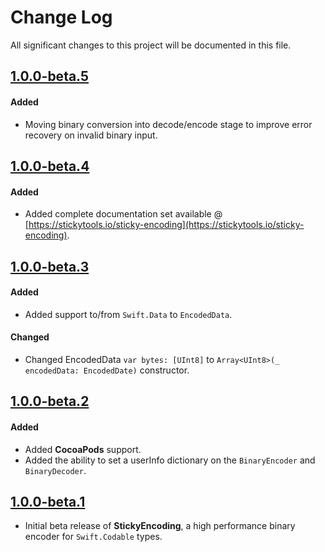 # Change Log
All significant changes to this project will be documented in this file.

## [1.0.0-beta.5](https://github.com/stickytools/sticky-encoding/tree/1.0.0-beta.5)

#### Added
- Moving binary conversion into decode/encode stage to improve error recovery on invalid binary input.

## [1.0.0-beta.4](https://github.com/stickytools/sticky-encoding/tree/1.0.0-beta.4)

#### Added
- Added complete documentation set available @ [https://stickytools.io/sticky-encoding](https://stickytools.io/sticky-encoding).

## [1.0.0-beta.3](https://github.com/stickytools/sticky-encoding/tree/1.0.0-beta.3)

#### Added
- Added support to/from `Swift.Data` to `EncodedData`.

#### Changed
- Changed EncodedData `var bytes: [UInt8]` to `Array<UInt8>(_ encodedData: EncodedDate)` constructor.

## [1.0.0-beta.2](https://github.com/stickytools/sticky-encoding/tree/1.0.0-beta.2)

#### Added
- Added **CocoaPods** support.
- Added the ability to set a userInfo dictionary on the `BinaryEncoder` and `BinaryDecoder`.

## [1.0.0-beta.1](https://github.com/stickytools/sticky-encoding/tree/1.0.0-beta.1)

- Initial beta release of **StickyEncoding**, a high performance binary encoder for `Swift.Codable` types.
